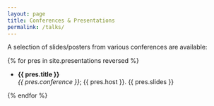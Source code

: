 ```yaml
---
layout: page
title: Conferences & Presentations
permalink: /talks/
---
```


A selection of slides/posters from various conferences are available:

{% for pres in site.presentations reversed %}

   * **{{ pres.title }}**\
   _{{ pres.conference }}_; {{ pres.host }}. {{ pres.slides }}

 {% endfor %}
